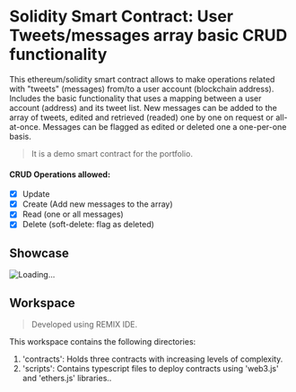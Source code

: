 # Solidity Smart Contract: User Tweets/messages array basic CRUD functionality

This ethereum/solidity smart contract allows to make operations related with "tweets" (messages) from/to a user account (blockchain address).
Includes the basic functionality that uses a mapping between a user account (address) and its tweet list. New messages can be added to the array of tweets, edited and retrieved (readed) one by one on request or all-at-once. Messages can be flagged as edited or deleted one a one-per-one basis.

> It is a demo smart contract for the portfolio.

#### CRUD Operations allowed:

  - [x] Update
  - [x] Create (Add new messages to the array)
  - [x] Read (one or all messages)
  - [x] Delete (soft-delete: flag as deleted)

## Showcase

![Loading...](https://github.com/algife/portfolio__smart-contract-solidity-twitter-message-queue/blob/main/showcase.gif)

## Workspace

> Developed using REMIX IDE.

This workspace contains the following directories:

1. 'contracts': Holds three contracts with increasing levels of complexity.
2. 'scripts': Contains typescript files to deploy contracts using 'web3.js' and 'ethers.js' libraries..
